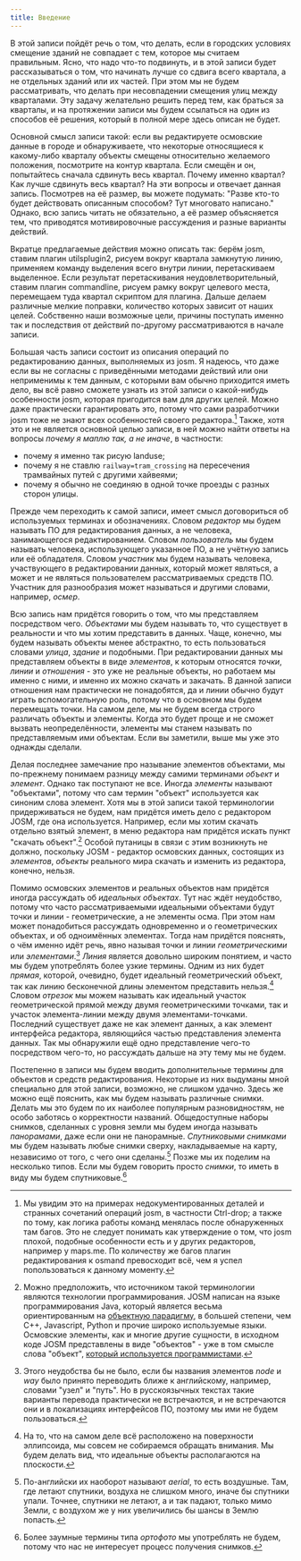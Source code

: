 ```yaml
---
title: Введение
---
```


В этой записи пойдёт речь о том, что делать, если в городских условиях смещение зданий не совпадает с тем, которое мы считаем правильным. Ясно, что надо что-то подвинуть, и в этой записи будет рассказываться о том, что начинать лучше со сдвига всего квартала, а не отдельных зданий или их частей. При этом мы не будем рассматривать, что делать при несовпадении смещения улиц между кварталами. Эту задачу желательно решить перед тем, как браться за кварталы, и на протяжении записи мы будем ссылаться на один из способов её решения, который в полной мере здесь описан не будет.

Основной смысл записи такой: если вы редактируете осмовские данные в городе и обнаруживаете, что некоторые относящиеся к какому-либо кварталу объекты смещены относительно желаемого положения, посмотрите на контур квартала. Если смещён и он, попытайтесь сначала сдвинуть весь квартал. Почему именно квартал? Как лучше сдвинуть весь квартал? На эти вопросы и отвечает данная запись. Посмотрев на её размер, вы можете подумать: "Разве кто-то будет действовать описанным способом? Тут многовато написано." Однако, всю запись читать не обязательно, а её размер объясняется тем, что приводятся мотивировочные рассуждения и разные варианты действий.

Вкратце предлагаемые действия можно описать так: берём josm, ставим плагин utilsplugin2, рисуем вокруг квартала замкнутую линию, применяем команду выделения всего внутри линии, перетаскиваем выделенное. Если результат перетаскивания неудовлетворительный, ставим плагин commandline, рисуем рамку вокруг целевого места, перемещаем туда квартал скриптом для плагина. Дальше делаем различные мелкие поправки, количество которых зависит от наших целей. Собственно наши возможные цели, причины поступать именно так и последствия от действий по-другому рассматриваются в начале записи.

Большая часть записи состоит из описания операций по редактированию данных, выполняемых из josm. Я надеюсь, что даже если вы не согласны с приведёнными методами действий или они неприменимы к тем данным, с которыми вам обычно приходится иметь дело, вы всё равно сможете узнать из этой записи о какой-нибудь особенности josm, которая пригодится вам для других целей. Можно даже практически гарантировать это, потому что сами разработчики josm тоже не знают всех особенностей своего редактора.[^1-undoc] Также, хотя это и не является основной целью записи, в ней можно найти ответы на вопросы *почему я маплю так, а не иначе*, в частности:
- почему я именно так рисую landuse;
- почему я не ставлю `railway=tram_crossing` на пересечения трамвайных путей с другими хайвеями;
- почему я обычно не соединяю в одной точке проезды с разных сторон улицы.

[^1-undoc]: Мы увидим это на примерах недокументированных деталей и странных сочетаний операций josm, в частности Ctrl-drop; а также по тому, как логика работы команд менялась после обнаруженных там багов. Это не следует понимать как утверждение о том, что josm плохой, подобные особенности есть и у других редакторов, например у maps.me. По количеству же багов плагин редактирования к osmand превосходит всё, чем я успел попользоваться к данному моменту.

Прежде чем переходить к самой записи, имеет смысл договориться об используемых терминах и обозначениях. Словом *редактор* мы будем называть ПО для редактирования данных, а не человека, занимающегося редактированием. Словом *пользователь* мы будем называть человека, использующего указанное ПО, а не учётную запись или её обладателя. Словом *участник* мы будем называть человека, участвующего в редактировании данных, который может являться, а может и не являться пользователем рассматриваемых средств ПО. Участник для разнообразия может называться и другими словами, например, *осмер*.

Всю запись нам придётся говорить о том, что мы представляем посредством чего. *Объектами* мы будем называть то, что существует в реальности и что мы хотим представить в данных. Чаще, конечно, мы будем называть объекты менее абстрактно, то есть пользоваться словами *улица*, *здание* и подобными. При редактировании данных мы представляем объекты в виде *элементов*, к которым относятся *точки*, *линии* и *отношения* - это уже не реальные объекты, но работаем мы именно с ними, и именно их можно скачать и закачать. В данной записи отношения нам практически не понадобятся, да и линии обычно будут играть вспомогательную роль, потому что в основном мы будем перемещать точки. На самом деле, мы не будем всегда строго различать объекты и элементы. Когда это будет проще и не сможет вызвать неопределённости, элементы мы станем называть по представляемым ими объектам. Если вы заметили, выше мы уже это однажды сделали.

Делая последнее замечание про называние элементов объектами, мы по-прежнему понимаем разницу между самими терминами *объект* и *элемент*. Однако так поступают не все. Иногда *элементы* называют "объектами", потому что сам термин "объект" используется как синоним слова элемент. Хотя мы в этой записи такой терминологии придерживаться не будем, нам придётся иметь дело с редактором JOSM, где она используется. Например, если мы хотим скачать отдельно взятый элемент, в меню редактора нам придётся искать пункт "скачать объект".[^1-object] Особой путаницы в связи с этим возникнуть не должно, поскольку JOSM - редактор осмовских данных, состоящих из *элементов*, *объекты* реального мира скачать и изменить из редактора, конечно, нельзя.

[^1-object]: Можно предположить, что источником такой терминологии являются технологии программирования. JOSM написан на языке программирования Java, который является весьма ориентированным на [объектную парадигму](https://ru.wikipedia.org/wiki/Объектно-ориентированное_программирование), в большей степени, чем C++, Javascript, Python и прочие широко используемые языки. Осмовские элементы, как и многие другие сущности, в исходном коде JOSM представлены в виде "объектов" - уже в том смысле слова "объект", [который используется программистами](https://ru.wikipedia.org/wiki/Объект_(программирование)).

Помимо осмовских элементов и реальных объектов нам придётся иногда рассуждать об *идеальных объектах*. Тут нас ждёт неудобство, потому что часто рассматриваемыми идеальными объектами будут точки и линии - геометрические, а не элементы осма. При этом нам может понадобиться рассуждать одновременно и о геометрических объектах, и об одноимённых элементах. Тогда нам придётся пояснять, о чём именно идёт речь, явно называя точки и линии *геометрическими* или *элементами*.[^1-nodeway] *Линия* является довольно широким понятием, и часто мы будем употреблять более узкие термины. Одним из них будет *прямая*, которой, очевидно, будет идеальный геометрический объект, так как линию бесконечной длины элементом представить нельзя.[^1-ellipse] Словом *отрезок* мы можем называть как идеальный участок геометрической прямой между двумя геометрическими точками, так и участок элемента-линии между двумя элементами-точками. Последний существует даже не как элемент данных, а как элемент интерфейса редактора, являющийся частью представления элемента данных. Так мы обнаружили ещё одно представление чего-то посредством чего-то, но рассуждать дальше на эту тему мы не будем.

[^1-nodeway]: Этого неудобства бы не было, если бы названия элементов *node* и *way* было принято переводить ближе к английскому, например, словами "узел" и "путь". Но в русскоязычных текстах такие варианты перевода практически не встречаются, и не встречаются они и в локализациях интерфейсов ПО, поэтому мы ими не будем пользоваться.

[^1-ellipse]: На то, что на самом деле всё расположено на поверхности эллипсоида, мы совсем не собираемся обращать внимания. Мы будем делать вид, что идеальные объекты располагаются на плоскости.

Постепенно в записи мы будем вводить дополнительные термины для объектов и средств редактирования. Некоторые из них выдуманы мной специально для этой записи, возможно, не слишком удачно. Здесь же можно ещё пояснить, как мы будем называть различные снимки. Делать мы это будем по их наиболее популярным разновидностям, не особо заботясь о корректности названий. Общедоступные наборы снимков, сделанных с уровня земли мы будем иногда называть *панорамами*, даже если они не панорамные. *Спутниковыми снимками* мы будем называть любые снимки сверху, накладываемые на карту, независимо от того, с чего они сделаны.[^1-aerial] Позже мы их поделим на несколько типов. Если мы будем говорить просто *снимки*, то иметь в виду мы будем спутниковые.[^1-ortho]

[^1-aerial]: По-английски их наоборот называют *aerial*, то есть воздушные. Там, где летают спутники, воздуха не слишком много, иначе бы спутники упали. Точнее, спутники не летают, а и так падают, только мимо Земли, с воздухом же у них увеличились бы шансы в Землю попасть.

[^1-ortho]: Более заумные термины типа *ортофото* мы употреблять не будем, потому что нас не интересует процесс получения снимков.

